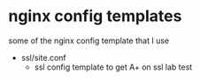 # nginx config templates
some of the nginx config template that I use

* ssl/site.conf
  * ssl config template to get A+ on ssl lab test
